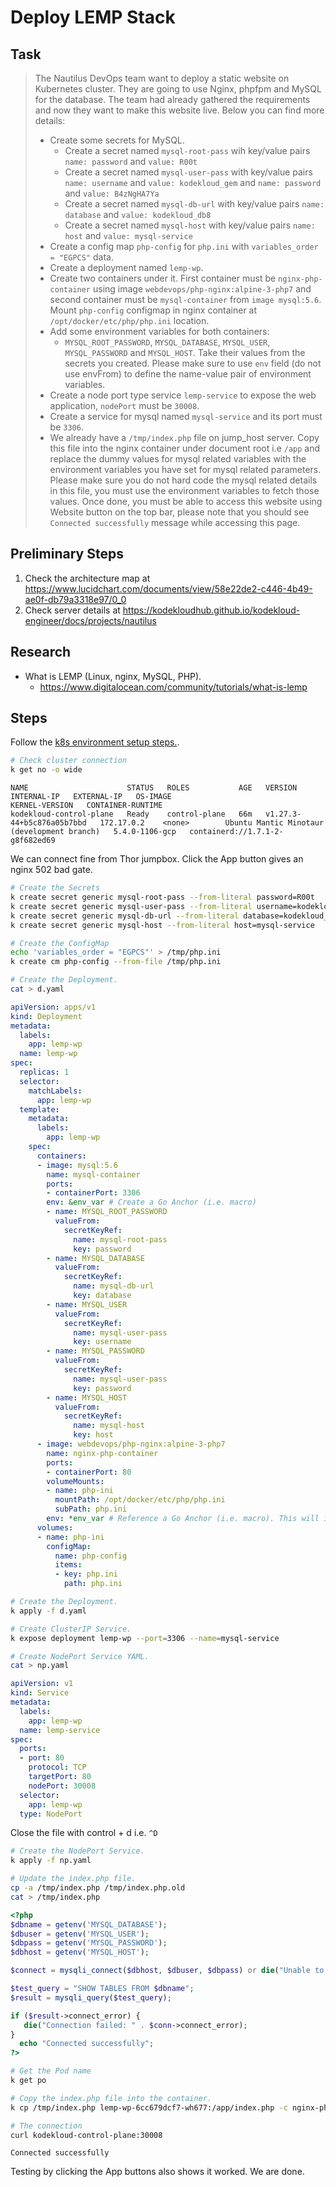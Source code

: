 # Deploy LEMP Stack

## Task

> The Nautilus DevOps team want to deploy a static website on Kubernetes cluster. They are going to use Nginx, phpfpm and MySQL for the database. The team had already gathered the requirements and now they want to make this website live. Below you can find more details:
>
> * Create some secrets for MySQL.
>   * Create a secret named `mysql-root-pass` wih key/value pairs `name: password` and `value: R00t`
>   * Create a secret named `mysql-user-pass` with key/value pairs `name: username` and `value: kodekloud_gem` and `name: password` and `value: B4zNgHA7Ya`
>   * Create a secret named `mysql-db-url` with key/value pairs `name: database` and `value: kodekloud_db8`
>   * Create a secret named `mysql-host` with key/value pairs `name: host` and `value: mysql-service`
> * Create a config map `php-config` for `php.ini` with `variables_order = "EGPCS"` data.
> * Create a deployment named `lemp-wp`.
> * Create two containers under it. First container must be `nginx-php-container` using image `webdevops/php-nginx:alpine-3-php7` and second container must be `mysql-container` from `image mysql:5.6`. Mount `php-config` configmap in nginx container at `/opt/docker/etc/php/php.ini` location.
> * Add some environment variables for both containers:
>   * `MYSQL_ROOT_PASSWORD`, `MYSQL_DATABASE`, `MYSQL_USER`, `MYSQL_PASSWORD` and `MYSQL_HOST`. Take their values from the secrets you created. Please make sure to use `env` field (do not use envFrom) to define the name-value pair of environment variables.
> * Create a node port type service `lemp-service` to expose the web application, `nodePort` must be `30008`.
> * Create a service for mysql named `mysql-service` and its port must be `3306`.
> * We already have a `/tmp/index.php` file on jump_host server. Copy this file into the nginx container under document root i.e `/app` and replace the dummy values for mysql related variables with the environment variables you have set for mysql related parameters. Please make sure you do not hard code the mysql related details in this file, you must use the environment variables to fetch those values.
> Once done, you must be able to access this website using Website button on the top bar, please note that you should see `Connected successfully` message while accessing this page.

## Preliminary Steps

1. Check the architecture map at <https://www.lucidchart.com/documents/view/58e22de2-c446-4b49-ae0f-db79a3318e97/0_0>
2. Check server details at <https://kodekloudhub.github.io/kodekloud-engineer/docs/projects/nautilus>

## Research

* What is LEMP (Linux, nginx, MySQL, PHP).
  * https://www.digitalocean.com/community/tutorials/what-is-lemp

## Steps

Follow the [k8s environment setup steps.](setup-k8s-env.md).

```bash
# Check cluster connection
k get no -o wide
```

```
NAME                      STATUS   ROLES           AGE   VERSION                     INTERNAL-IP   EXTERNAL-IP   OS-IMAGE                                      KERNEL-VERSION   CONTAINER-RUNTIME
kodekloud-control-plane   Ready    control-plane   66m   v1.27.3-44+b5c876a05b7bbd   172.17.0.2    <none>        Ubuntu Mantic Minotaur (development branch)   5.4.0-1106-gcp   containerd://1.7.1-2-g8f682ed69
```

We can connect fine from Thor jumpbox. Click the App button gives an nginx 502 bad gate.

```bash
# Create the Secrets
k create secret generic mysql-root-pass --from-literal password=R00t
k create secret generic mysql-user-pass --from-literal username=kodekloud_gem --from-literal password=B4zNgHA7Ya
k create secret generic mysql-db-url --from-literal database=kodekloud_db8
k create secret generic mysql-host --from-literal host=mysql-service

# Create the ConfigMap
echo 'variables_order = "EGPCS"' > /tmp/php.ini
k create cm php-config --from-file /tmp/php.ini

# Create the Deployment.
cat > d.yaml
```

```yaml
apiVersion: apps/v1
kind: Deployment
metadata:
  labels:
    app: lemp-wp
  name: lemp-wp
spec:
  replicas: 1
  selector:
    matchLabels:
      app: lemp-wp
  template:
    metadata:
      labels:
        app: lemp-wp
    spec:
      containers:
      - image: mysql:5.6
        name: mysql-container
        ports:
        - containerPort: 3306
        env: &env_var # Create a Go Anchor (i.e. macro)
        - name: MYSQL_ROOT_PASSWORD
          valueFrom:
            secretKeyRef:
              name: mysql-root-pass
              key: password
        - name: MYSQL_DATABASE
          valueFrom:
            secretKeyRef:
              name: mysql-db-url
              key: database
        - name: MYSQL_USER
          valueFrom:
            secretKeyRef:
              name: mysql-user-pass
              key: username
        - name: MYSQL_PASSWORD
          valueFrom:
            secretKeyRef:
              name: mysql-user-pass
              key: password
        - name: MYSQL_HOST
          valueFrom:
            secretKeyRef:
              name: mysql-host
              key: host
      - image: webdevops/php-nginx:alpine-3-php7
        name: nginx-php-container
        ports:
        - containerPort: 80
        volumeMounts:
        - name: php-ini
          mountPath: /opt/docker/etc/php/php.ini
          subPath: php.ini
        env: *env_var # Reference a Go Anchor (i.e. macro). This will inject everything inside of of the Anchor here.
      volumes:
      - name: php-ini
        configMap:
          name: php-config
          items:
          - key: php.ini
            path: php.ini
```

```bash
# Create the Deployment.
k apply -f d.yaml

# Create ClusterIP Service.
k expose deployment lemp-wp --port=3306 --name=mysql-service

# Create NodePort Service YAML.
cat > np.yaml
```

```yaml
apiVersion: v1
kind: Service
metadata:
  labels:
    app: lemp-wp
  name: lemp-service
spec:
  ports:
  - port: 80
    protocol: TCP
    targetPort: 80
    nodePort: 30008
  selector:
    app: lemp-wp
  type: NodePort
```

Close the file with control + d i.e. `^D`

```bash
# Create the NodePort Service.
k apply -f np.yaml

# Update the index.php file.
cp -a /tmp/index.php /tmp/index.php.old
cat > /tmp/index.php
```

```php
<?php
$dbname = getenv('MYSQL_DATABASE');
$dbuser = getenv('MYSQL_USER');
$dbpass = getenv('MYSQL_PASSWORD');
$dbhost = getenv('MYSQL_HOST');

$connect = mysqli_connect($dbhost, $dbuser, $dbpass) or die("Unable to Connect to '$dbhost'");

$test_query = "SHOW TABLES FROM $dbname";
$result = mysqli_query($test_query);

if ($result->connect_error) {
   die("Connection failed: " . $conn->connect_error);
}
  echo "Connected successfully";
?>
```

```bash
# Get the Pod name
k get po

# Copy the index.php file into the container.
k cp /tmp/index.php lemp-wp-6cc679dcf7-wh677:/app/index.php -c nginx-php-container

# The connection
curl kodekloud-control-plane:30008
```

```
Connected successfully
```

Testing by clicking the App buttons also shows it worked. We are done.
